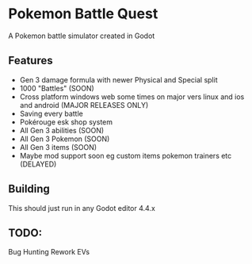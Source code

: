# Pokemon Battle Quest
A Pokemon battle simulator created in Godot
## Features
- Gen 3 damage formula with newer Physical and Special split
- 1000 "Battles" (SOON)
- Cross platform windows web some times on major vers linux and ios and android (MAJOR RELEASES ONLY)
- Saving every battle
- Pokérouge esk shop system
- All Gen 3 abilities (SOON)
- All Gen 3 Pokemon (SOON)
- All Gen 3 items (SOON)
- Maybe mod support soon eg custom items pokemon trainers etc (DELAYED)
## Building
This should just run in any Godot editor 4.4.x
## TODO:
Bug Hunting
Rework EVs 
